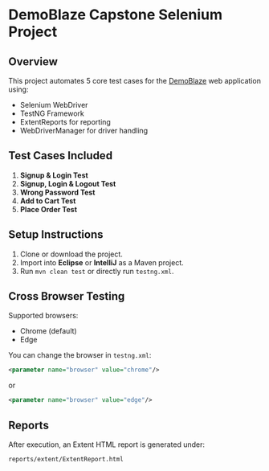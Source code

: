 # DemoBlaze Capstone Selenium Project

## Overview
This project automates 5 core test cases for the [DemoBlaze](https://www.demoblaze.com) web application using:
- Selenium WebDriver
- TestNG Framework
- ExtentReports for reporting
- WebDriverManager for driver handling

## Test Cases Included
1. **Signup & Login Test**
2. **Signup, Login & Logout Test**
3. **Wrong Password Test**
4. **Add to Cart Test**
5. **Place Order Test**

## Setup Instructions
1. Clone or download the project.
2. Import into **Eclipse** or **IntelliJ** as a Maven project.
3. Run `mvn clean test` or directly run `testng.xml`.

## Cross Browser Testing
Supported browsers:
- Chrome (default)
- Edge

You can change the browser in `testng.xml`:
```xml
<parameter name="browser" value="chrome"/>
```
or
```xml
<parameter name="browser" value="edge"/>
```

## Reports
After execution, an Extent HTML report is generated under:
```
reports/extent/ExtentReport.html
```
